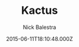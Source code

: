 ---
title: Kactus
github: https://github.com/nickbalestra/kactus
demo: https://nick.balestra.ch/2015/Kactus/
author: Nick Balestra
ssg:
  - Jekyll
cms:
  - No Cms
date: 2015-06-11T18:10:48.000Z
description: Cactus's default theme on Jekyll
stale: true
---